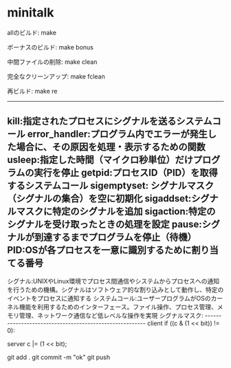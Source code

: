 # minitalk
allのビルド:
make

ボーナスのビルド:
make bonus

中間ファイルの削除:
make clean

完全なクリーンアップ:
make fclean

再ビルド:
make re

--------------------------------------------------------

kill:指定されたプロセスにシグナルを送るシステムコール
error_handler:プログラム内でエラーが発生した場合に、その原因を処理・表示するための関数
usleep:指定した時間（マイクロ秒単位）だけプログラムの実行を停止
getpid:プロセスID（PID）を取得するシステムコール
sigemptyset: シグナルマスク（シグナルの集合）を空に初期化
sigaddset:シグナルマスクに特定のシグナルを追加
sigaction:特定のシグナルを受け取ったときの処理を設定
pause:シグナルが到達するまでプログラムを停止（待機）
PID:OSが各プロセスを一意に識別するために割り当てる番号
--------------------------------------------------------
<memo>
シグナル:UNIXやLinux環境でプロセス間通信やシステムからプロセスへの通知を行うための機構。シグナルはソフトウェア的な割り込みとして動作し、特定のイベントをプロセスに通知する
システムコール:ユーザープログラムがOSのカーネル機能を利用するためのインターフェース。ファイル操作、プロセス管理、メモリ管理、ネットワーク通信など低レベルな操作を実現
シグナルマスク:
--------------------------------------------------------
client
if ((c & (1 << bit)) != 0):

server
c |= (1 << bit);


git add .
git commit -m "ok"
git push
